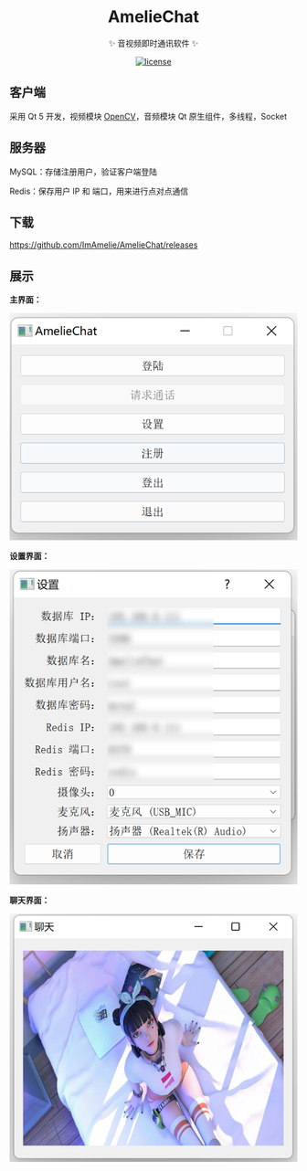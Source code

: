 <div align="center">
  <h1>AmelieChat</h1>
  <p>✨ 音视频即时通讯软件 ✨</p>
  <p>
    <a href="https://raw.githubusercontent.com/ImAmelie/AmelieChat/master/LICENSE">
      <img alt="license" src="https://img.shields.io/github/license/ImAmelie/AmelieChat?style=flat-square">
    </a>
  </p>
</div>


## 客户端

采用 Qt 5 开发，视频模块 [OpenCV](https://opencv.org/)，音频模块 Qt 原生组件，多线程，Socket

## 服务器

MySQL：存储注册用户，验证客户端登陆

Redis：保存用户 IP 和 端口，用来进行点对点通信

## 下载

<https://github.com/ImAmelie/AmelieChat/releases>

## 展示

**主界面：**

![](doc/img/00.主界面.png)

**设置界面：**

![](doc/img/01.设置界面.png)

**聊天界面：**

![](doc/img/03.聊天界面.png)

